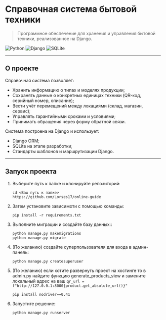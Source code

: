 # Справочная система бытовой техники

> Программное обеспечение для  хранения и управления бытовой техники, реализованное на Django.

![Python](https://img.shields.io/badge/Python-3.12-blue)
![Django](https://img.shields.io/badge/Django-4.2-green)
![SQLite](https://img.shields.io/badge/SQLite-default-lightgrey)

---

## О проекте

 Справочная система позволяет:
- Хранить информацию о типах и моделях продукции;
- Сохранять данные о конкретных единицах техники (QR-код, серийный номер, описание);
- Вести учёт перемещений между локациями (склад, магазин, сервис);
- Управлять гарантийными сроками и условиями;
- Принимать обращения через форму обратной связи.

Система построена на Django и использует:
- Django ORM;
- SQLite на этапе разработки;
- Стандарты шаблонов и маршрутизации Django.

---

## Запуск проекта

1. Выберите путь к папке и клонируйте репозиторий:
    ```
   cd <Ваш путь к папке>
   https://github.com/Lorses17/online-guide
    ```
2. Затем установите зависимоти с помощью команды:
    ```
    pip install -r requirements.txt
    ```

3. Выполните миграции и создайте базу данных::
    ```
   python manage.py makemigrations
   python manage.py migrate
    ```
4. (По желанию) создайте суперпользователя для входа в админ-панель:
    ```
    python manage.py createsuperuser
    ```

5. (По желанию) если хотите развернуть проект на хостинге то в admin.py найдите функцию generate_products_view и замените локальный адрес на ваш  `qr_url = f"http://127.0.0.1:8000{product.get_absolute_url()}"` 

    ```
    pip install nodriver==0.41 
    ```

6. Запустите решение:
    ```
    python manage.py runserver
    ``` 

